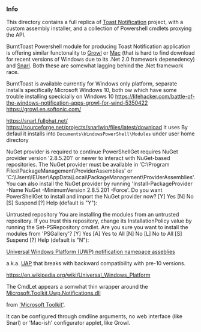 ### Info

This directory contains a full replica of [Toast Notification](https://github.com/Windos/BurntToast)
project, with a custom assembly installer, and a collection of Powershell cmdlets proxying the API. 

BurntToast Powershell module for producing Toast Notification application is offering similar functonality
to [Growl](http://www.growlforwindows.com/) or [Mac](growl.info/downloads) (that is hard to find download for recent versions of Windows due to its  .Net 2.0 framework depenedency) 
and [Snarl](https://snarl.fullphat.net/). 
Both these are somewhat lagging behind the .Net framework race.


BurntToast is available currently for Windows only platform, separate installs specifically
Microsoft Windows 10,
both ow which have some trouble installing specicially on Windows 10 
https://lifehacker.com/battle-of-the-windows-notification-apps-growl-for-wind-5350422
https://growl.en.softonic.com/

https://snarl.fullphat.net/
https://sourceforge.net/projects/snarlwin/files/latest/download
It uses
By defaul it installs into `Documents\WindowsPowerShell\Modules` under user home directory



NuGet provider is required to continue
PowerShellGet requires NuGet provider version '2.8.5.201' or newer to interact with NuGet-based repositories. The NuGet
 provider must be available in 'C:\Program Files\PackageManagement\ProviderAssemblies' or
'C:\Users\IEUser\AppData\Local\PackageManagement\ProviderAssemblies'. You can also install the NuGet provider by
running 'Install-PackageProvider -Name NuGet -MinimumVersion 2.8.5.201 -Force'. Do you want PowerShellGet to install
and import the NuGet provider now?
[Y] Yes  [N] No  [S] Suspend  [?] Help (default is "Y"):


Untrusted repository
You are installing the modules from an untrusted repository. If you trust this repository, change its
InstallationPolicy value by running the Set-PSRepository cmdlet. Are you sure you want to install the modules from
'PSGallery'?
[Y] Yes  [A] Yes to All  [N] No  [L] No to All  [S] Suspend  [?] Help (default is "N"):

[Universal Windows Platform (UWP) notification namepace asseblies](https://docs.microsoft.com/en-us/dotnet/api/microsoft.toolkit.uwp.notifications?view=win-comm-toolkit-dotnet-stable)

a.k.a. [UAP](https://social.msdn.microsoft.com/Forums/windowsapps/en-US/ac968e19-7a6a-472d-890e-a6ce4d8bdc19/uwp-vs-uap?forum=wpdevelop)
that breaks with backward compatibility with pre-10 versions.

https://en.wikipedia.org/wiki/Universal_Windows_Platform


The CmdLet appears a somwhat thin wrapper around the [Microsoft.Toolkit.Uwp.Notifications.dll](https://www.nuget.org/packages/Microsoft.Toolkit.Uwp.Notifications/)

from ['Microsoft Toolkit'](https://www.nuget.org/profiles/Microsoft.Toolkit).

It can be configured through cmdline arguments, no web interface (like Snarl) or 'Mac-ish' configurator applet, like Growl.